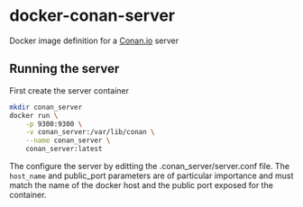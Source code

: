 # docker-conan-server

Docker image definition for a [Conan.io](https://conan.io) server

## Running the server

First create the server container
```bash
mkdir conan_server
docker run \
    -p 9300:9300 \
    -v conan_server:/var/lib/conan \
    --name conan_server \
    conan_server:latest
```

The configure the server by editting the .conan_server/server.conf file.
The `host_name` and public_port parameters are of particular importance
and must match the name of the docker host and the public port exposed
for the container.
